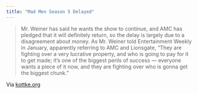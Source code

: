 ```yaml
---
title: "Mad Men Season 5 Delayed"
---
```

<p><meta charset="utf-8"></p>
<blockquote><p>Mr. Weiner has said he wants the show to continue, and AMC has pledged that it will definitely return, so the delay is largely due to a disagreement about money. As Mr. Weiner told Entertainment Weekly in January, apparently referring to AMC and Lionsgate, “They are fighting over a very lucrative property, and who is going to pay for it to get made; it’s one of the biggest perils of success — everyone wants a piece of it now, and they are fighting over who is gonna get the biggest chunk.”</p></blockquote>
<p>Via <a href="http://kottke.org/11/03/mad-men-season-five-delayed">kottke.org</a></p>

